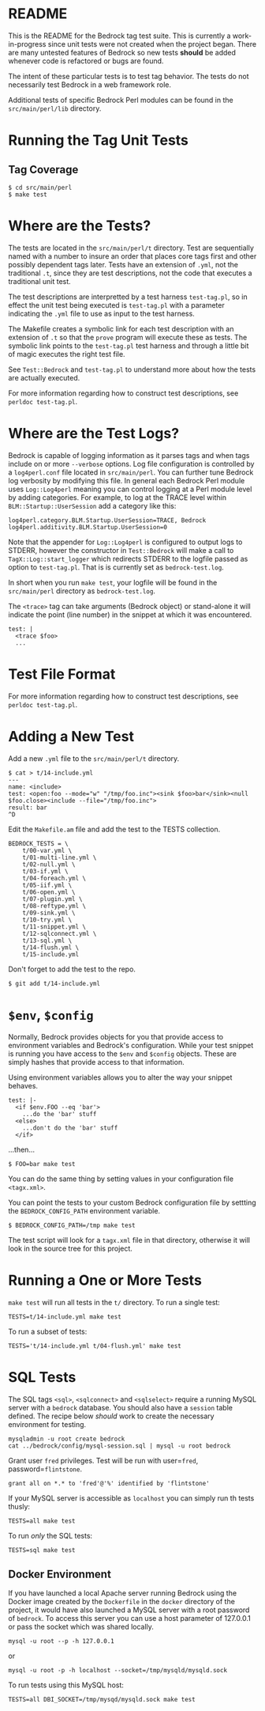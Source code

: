 # README

This is the README for the Bedrock tag test suite. This is currently
a work-in-progress since unit tests were not created when the project
began. There are many untested features of Bedrock so new tests __should__
be added whenever code is refactored or bugs are found.

The intent of these particular tests is to test tag behavior. The
tests do not necessarily test Bedrock in a web framework role.

Additional tests of specific Bedrock Perl modules can be found in the
`src/main/perl/lib` directory.

# Running the Tag Unit Tests

## Tag Coverage

    $ cd src/main/perl
    $ make test

# Where are the Tests?

The tests are located in the `src/main/perl/t` directory. Test are
sequentially named with a number to insure an order that places core
tags first and other possibly dependent tags later. Tests have an
extension of `.yml`, not the traditional `.t`, since they are test
descriptions, not the code that executes a traditional unit test.

The test descriptions are interpretted by a test harness
`test-tag.pl`, so in effect the unit test being executed is
`test-tag.pl` with a parameter indicating the `.yml` file to use as
input to the test harness.

The Makefile creates a symbolic link for each test description with an
extension of `.t` so that the `prove` program will execute these as
tests.  The symbolic link points to the `test-tag.pl` test harness and
through a little bit of magic executes the right test file.

See `Test::Bedrock` and `test-tag.pl` to understand more about how the
tests are actually executed.

For more information regarding how to construct test descriptions, see
`perldoc test-tag.pl`.

# Where are the Test Logs?

Bedrock is capable of logging information as it parses tags and when tags
include on or more `--verbose` options. Log file configuration is
controlled by a `log4perl.conf` file located in `src/main/perl`. You
can further tune Bedrock log verbosity by modifying this file. In
general each Bedrock Perl module uses `Log::Log4perl` meaning you can
control logging at a Perl module level by adding categories.  For
example, to log at the TRACE level within `BLM::Startup::UserSession`
add a category like this:

```
log4perl.category.BLM.Startup.UserSession=TRACE, Bedrock
log4perl.additivity.BLM.Startup.UserSession=0
```

Note that the appender for `Log::Log4perl` is configured to output
logs to STDERR, however the constructor in `Test::Bedrock` will make a
call to `TagX::Log::start_logger` which redirects STDERR to the
logfile passed as option to `test-tag.pl`.  That is is currently set
as `bedrock-test.log`.

In short when you run `make test`, your logfile will be found in the
`src/main/perl` directory as `bedrock-test.log`.

The `<trace>` tag can take arguments (Bedrock object) or
stand-alone it will indicate the point (line number) in the snippet at
which it was encountered.

    test: |
      <trace $foo> 
      ...

# Test File Format

For more information regarding how to construct test descriptions, see
`perldoc test-tag.pl`.

# Adding a New Test

Add a new `.yml` file to the `src/main/perl/t` directory.

    $ cat > t/14-include.yml
    ---
    name: <include>
    test: <open:foo --mode="w" "/tmp/foo.inc"><sink $foo>bar</sink><null $foo.close><include --file="/tmp/foo.inc">
    result: bar
    ^D
    
Edit the `Makefile.am` file and add the test to the TESTS collection.

```
BEDROCK_TESTS = \
    t/00-var.yml \
    t/01-multi-line.yml \
    t/02-null.yml \
    t/03-if.yml \
    t/04-foreach.yml \
    t/05-iif.yml \
    t/06-open.yml \
    t/07-plugin.yml \
    t/08-reftype.yml \
    t/09-sink.yml \
    t/10-try.yml \
    t/11-snippet.yml \
    t/12-sqlconnect.yml \
    t/13-sql.yml \
    t/14-flush.yml \
    t/15-include.yml
```

Don't forget to add the test to the repo.

    $ git add t/14-include.yml

# `$env`, `$config`

Normally, Bedrock provides objects for you that provide access to
environment variables and Bedrock's configuration.  While your test
snippet is running you have access to the `$env` and `$config`
objects.  These are simply hashes that provide access to that
information.

Using environment variables allows you to alter the way your snippet
behaves.

    test: |-
      <if $env.FOO --eq 'bar'>
        ...do the 'bar' stuff
      <else>
        ...don't do the 'bar' stuff
      </if>

...then...

    $ FOO=bar make test

You can do the same thing by setting values in your configuration file
`<tagx.xml>`.

You can point the tests to your custom Bedrock configuration file by
settting the `BEDROCK_CONFIG_PATH` environment variable.

    $ BEDROCK_CONFIG_PATH=/tmp make test

The test script will look for a `tagx.xml` file in that directory,
otherwise it will look in the source tree for this project.

# Running a One or More Tests

`make test` will run all tests in the `t/` directory. To run a single
test:

```
TESTS=t/14-include.yml make test
```

To run a subset of tests:

```
TESTS='t/14-include.yml t/04-flush.yml' make test
```

# SQL Tests

The SQL tags `<sql>`, `<sqlconnect>` and `<sqlselect>` require a
running MySQL server with a `bedrock` database. You should also have a
`session` table defined. The recipe below _should_ work to create the
necessary environment for testing.

```
mysqladmin -u root create bedrock
cat ../bedrock/config/mysql-session.sql | mysql -u root bedrock
```

Grant user `fred` privileges. Test will be run with user=`fred`,
password=`flintstone`.

```
grant all on *.* to 'fred'@'%' identified by 'flintstone'
```

If your MySQL server is accessible as `localhost` you can simply run
th tests thusly:

```
TESTS=all make test
```

To run *only* the SQL tests:

```
TESTS=sql make test
```

## Docker Environment

If you have launched a local Apache server running Bedrock using the
Docker image created by the `Dockerfile` in the `docker` directory of
the project, it would have also launched a MySQL server with a root
password of `bedrock`. To access this server you can use a host
parameter of 127.0.0.1 or pass the socket which was shared locally.

```
mysql -u root --p -h 127.0.0.1
```

or

```
mysql -u root -p -h localhost --socket=/tmp/mysqld/mysqld.sock
```

To run tests using this MySQL host:

```
TESTS=all DBI_SOCKET=/tmp/mysqd/mysqld.sock make test
```


